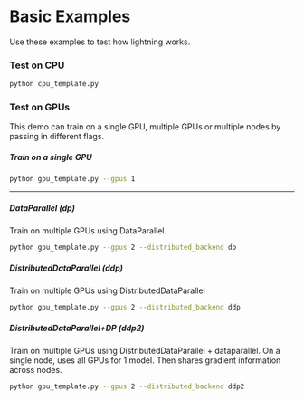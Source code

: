 # Basic Examples   
Use these examples to test how lightning works.   

### Test on CPU  
```bash
python cpu_template.py
```

### Test on GPUs   
This demo can train on a single GPU, multiple GPUs or multiple nodes by
passing in different flags.   

##### Train on a single GPU
```bash
python gpu_template.py --gpus 1
```   

---    
##### DataParallel (dp)   
Train on multiple GPUs using DataParallel.

```bash
python gpu_template.py --gpus 2 --distributed_backend dp
```   

##### DistributedDataParallel (ddp)    

Train on multiple GPUs using DistributedDataParallel   
```bash
python gpu_template.py --gpus 2 --distributed_backend ddp
```

##### DistributedDataParallel+DP (ddp2)    

Train on multiple GPUs using DistributedDataParallel + dataparallel.
On a single node, uses all GPUs for 1 model. Then shares gradient information
across nodes.   
```bash
python gpu_template.py --gpus 2 --distributed_backend ddp2
```
